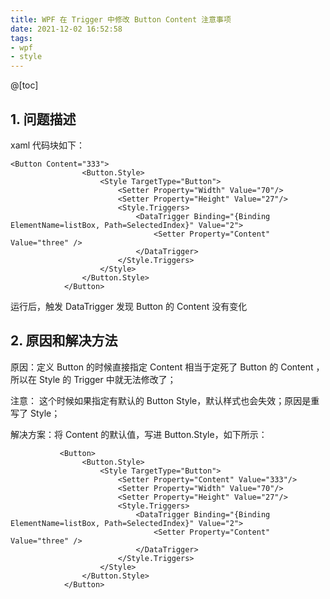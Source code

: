 ```yaml
---
title: WPF 在 Trigger 中修改 Button Content 注意事项
date: 2021-12-02 16:52:58
tags:
- wpf
- style
---
```


@[toc]



## 1. 问题描述

xaml 代码块如下：

```xaml
<Button Content="333">
                <Button.Style>
                    <Style TargetType="Button">
                        <Setter Property="Width" Value="70"/>
                        <Setter Property="Height" Value="27"/>
                        <Style.Triggers>
                            <DataTrigger Binding="{Binding ElementName=listBox, Path=SelectedIndex}" Value="2">
                                <Setter Property="Content" Value="three" />
                            </DataTrigger>
                        </Style.Triggers>
                    </Style>
                </Button.Style>
            </Button>
```

运行后，触发 DataTrigger 发现 Button 的 Content 没有变化



## 2. 原因和解决方法

原因：定义 Button 的时候直接指定 Content 相当于定死了 Button 的 Content ，所以在 Style 的 Trigger 中就无法修改了；

注意： 这个时候如果指定有默认的 Button Style，默认样式也会失效；原因是重写了 Style；



解决方案：将 Content 的默认值，写进 Button.Style，如下所示：



```xaml
           <Button>
                <Button.Style>
                    <Style TargetType="Button">
                        <Setter Property="Content" Value="333"/>
                        <Setter Property="Width" Value="70"/>
                        <Setter Property="Height" Value="27"/>
                        <Style.Triggers>
                            <DataTrigger Binding="{Binding ElementName=listBox, Path=SelectedIndex}" Value="2">
                                <Setter Property="Content" Value="three" />
                            </DataTrigger>
                        </Style.Triggers>
                    </Style>
                </Button.Style>
            </Button>
```



